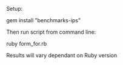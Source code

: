 Setup:

gem install "benchmarks-ips"

Then run script from command line:

ruby form_for.rb

Results will vary dependant on Ruby version
